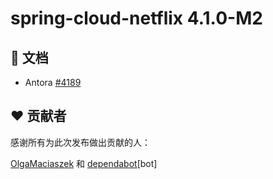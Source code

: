 # spring-cloud-netflix 4.1.0-M2

## 📔 文档

- Antora [#4189](https://github.com/spring-cloud/spring-cloud-netflix/pull/4189)

## ❤️ 贡献者

感谢所有为此次发布做出贡献的人：

[OlgaMaciaszek](https://github.com/OlgaMaciaszek) 和 [dependabot](https://github.com/dependabot)[bot]
```